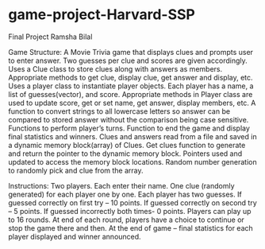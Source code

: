# game-project-Harvard-SSP
Final Project 
Ramsha Bilal

Game Structure: 
A Movie Trivia game that displays clues and prompts user to enter answer.
Two guesses per clue and scores are given accordingly.
Uses a Clue class to store clues along with answers as members.
Appropriate methods to get clue, display clue, get answer and display, etc.
Uses a player class to instantiate player objects.
Each player has a name, a list of guesses(vector), and score.
Appropriate methods in Player class are used to update score, get or set name, get answer, display members, etc. 
A function to convert strings to all lowercase letters so answer can be compared to stored answer without the comparison being case sensitive. 
Functions to perform player’s turns.
Function to end the game and display final statistics and winners.
Clues and answers read from a file and saved in a dynamic memory block(array) of Clues.
Get clues function to generate and return the pointer to the dynamic memory block.
Pointers used and updated to access the memory block locations.
Random number generation to randomly pick and clue from the array.

Instructions:
Two players.
Each enter their name.
One clue (randomly generated) for each player one by one.
Each player has two guesses.
If guessed correctly on first try – 10 points.
If guessed correctly on second try – 5 points.
If guessed incorrectly both times- 0 points.
Players can play up to 16 rounds.
At end of each round, players have a choice to continue or stop the game there and then.
At the end of game – final statistics for each player displayed and winner announced.
